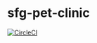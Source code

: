 # sfg-pet-clinic

[![CircleCI](https://circleci.com/gh/sbouhaddi/sfg-pet-clinic.svg?style=svg)](https://circleci.com/gh/sbouhaddi/sfg-pet-clinic)
